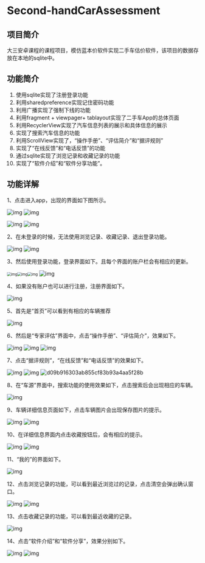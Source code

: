 # Second-handCarAssessment

## 项目简介

大三安卓课程的课程项目，模仿蓝本价软件实现二手车估价软件，该项目的数据存放在本地的sqlite中。

## 功能简介

1. 使用sqlite实现了注册登录功能
2. 利用sharedpreference实现记住密码功能
3. 利用广播实现了强制下线的功能
4. 利用fragment + viewpager+ tablayout实现了二手车App的总体页面
5. 利用RecyclerView实现了汽车信息列表的展示和具体信息的展示
6. 实现了搜索汽车信息的功能
7. 利用ScrollView实现了，“操作手册”、“评估简介”和“据评规则”
8. 实现了“在线反馈”和“电话反馈”的功能
9. 通过sqlite实现了浏览记录和收藏记录的功能
10. 实现了“软件介绍”和“软件分享功能”。

## 功能详解

1、点击进入app，出现的界面如下图所示。

![img](Readme.assets/clip_image002.jpg) ![img](Readme.assets/clip_image004.jpg)

![img](Readme.assets/clip_image006.jpg) ![img](Readme.assets/clip_image008.jpg)

2、在未登录的时候，无法使用浏览记录、收藏记录、退出登录功能。

![img](Readme.assets/clip_image002-16594539000725.jpg) ![img](Readme.assets/clip_image004-16594539000736.jpg)

3、然后使用登录功能，登录界面如下。且每个界面的账户栏会有相应的更新。

 

<img src="Readme.assets/clip_image002-16594539396059.jpg" alt="img" style="zoom:67%;" /><img src="Readme.assets/clip_image004-165945393960610.jpg" alt="img" style="zoom:67%;" /><img src="Readme.assets/clip_image006-165945393960611.jpg" alt="img" style="zoom:67%;" />                    ![img](Readme.assets/clip_image008-165945393960712.jpg)         

4、如果没有账户也可以进行注册，注册界面如下。

![img](Readme.assets/clip_image002-165945396913417.jpg)

5、首先是“首页”可以看到有相应的车辆推荐

![img](Readme.assets/clip_image002-165945398190619.jpg)

6、然后是“专家评估”界面中，点击“操作手册”、“评估简介”，效果如下。

![img](Readme.assets/clip_image002-165945400371921.jpg) ![img](Readme.assets/clip_image004-165945400371922.jpg) ![img](Readme.assets/clip_image006-165945400372123.jpg) 

7、点击“据评规则”，“在线反馈”和“电话反馈”的效果如下。

![img](Readme.assets/clip_image002-165945401807727.jpg) ![img](Readme.assets/clip_image004-165945401807828.jpg) ![d09b916303ab855cf83b93a4aa5f28b](Readme.assets/clip_image006-165945401807829.jpg)

8、在“车源”界面中，搜索功能的使用效果如下，点击搜索后会出现相应的车辆。

![img](Readme.assets/clip_image002-165945402895433.jpg)

9、车辆详细信息页面如下，点击车辆图片会出现保存图片的提示。

![img](Readme.assets/clip_image002-165945404229235.jpg) ![img](Readme.assets/clip_image004-165945404229336.jpg)

10、在详细信息界面内点击收藏按钮后，会有相应的提示。

![img](Readme.assets/clip_image002-165945405373939.jpg) ![img](Readme.assets/clip_image004-165945405373940.jpg)

11、“我的”的界面如下。

![img](Readme.assets/clip_image002-165945406736943.jpg)

12、点击浏览记录的功能，可以看到最近浏览过的记录，点击清空会弹出确认窗口。

![img](Readme.assets/clip_image002-165945407873446.jpg) ![img](Readme.assets/clip_image004-165945407873345.jpg)

13、点击收藏记录的功能，可以看到最近收藏的记录。

![img](Readme.assets/clip_image002-165945409024849.jpg)

14、点击“软件介绍”和“软件分享”，效果分别如下。

![img](Readme.assets/clip_image002-165945409974851.jpg) ![img](Readme.assets/clip_image004-165945409975152.jpg)